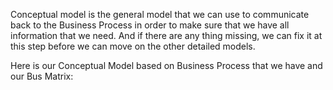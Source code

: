 Conceptual model is the general model that we can use to communicate back to the Business Process in order to make sure that we have all information that we need. And if there are any thing missing, we can fix it at this step before we can move on the other detailed models.

Here is our Conceptual Model based on Business Process that we have and our Bus Matrix:

